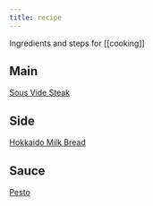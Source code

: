 ```yaml
---
title: recipe
---
```


Ingredients and steps for [[cooking]]

## Main

[Sous Vide Steak](/recipes/sous-vide-steak/)


## Side

[Hokkaido Milk Bread](/recipes/milk-bread/)

## Sauce

[Pesto](/recipes/pesto/)